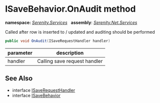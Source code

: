 # ISaveBehavior.OnAudit method
**namespace:** *[Serenity.Services](../../README.md#serenity.services-namespace)*   **assembly**: *[Serenity.Net.Services](../../README.md)*

Called after row is inserted to / updated and auditing should be performed

```csharp
public void OnAudit(ISaveRequestHandler handler)
```

| parameter | description |
| --- | --- |
| handler | Calling save request handler |

## See Also

* interface [ISaveRequestHandler](../ISaveRequestHandler.md)
* interface [ISaveBehavior](../ISaveBehavior.md)